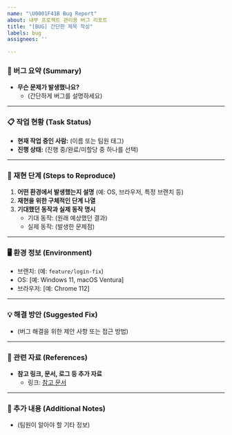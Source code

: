 ```yaml
---
name: "\U0001F41B Bug Report"
about: 내부 프로젝트 관리용 버그 리포트
title: "[BUG] 간단한 제목 작성"
labels: bug
assignees: ''

---
```


### 🐞 버그 요약 (Summary)
- **무슨 문제가 발생했나요?**
  - (간단하게 버그를 설명하세요)

---

### 📋 작업 현황 (Task Status)
- **현재 작업 중인 사람:** (이름 또는 팀원 태그)
- **진행 상태:** (진행 중/완료/미할당 중 하나를 선택)

---

### 🔄 재현 단계 (Steps to Reproduce)
1. **어떤 환경에서 발생했는지 설명** (예: OS, 브라우저, 특정 브랜치 등)
2. **재현을 위한 구체적인 단계 나열**
3. **기대했던 동작과 실제 동작 명시**
   - 기대 동작: (원래 예상했던 결과)
   - 실제 동작: (발생한 문제점)

---

### 🖥️ 환경 정보 (Environment)
- 브랜치: (예: `feature/login-fix`)
- OS: [예: Windows 11, macOS Ventura]
- 브라우저: [예: Chrome 112]

---

### 💡 해결 방안 (Suggested Fix)
- (버그 해결을 위한 제안 사항 또는 접근 방법)

---

### 📎 관련 자료 (References)
- **참고 링크, 문서, 로그 등 추가 자료**
  - 링크: [참고 문서](https://example.com)

---

### 📌 추가 내용 (Additional Notes)
- (팀원이 알아야 할 기타 정보)
